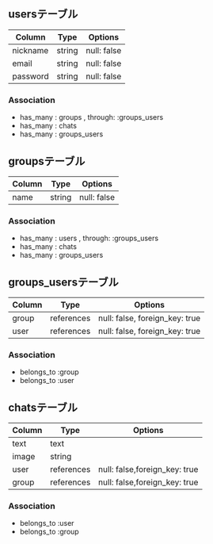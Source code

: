 ## usersテーブル

|Column|Type|Options|
|------|----|-------|
|nickname|string|null: false|
|email|string|null: false|
|password|string|null: false|
### Association
- has_many : groups , through: :groups_users
- has_many : chats
- has_many : groups_users

## groupsテーブル
|Column|Type|Options|
|------|----|-------|
|name|string|null: false|
### Association
- has_many : users , through: :groups_users
- has_many : chats
- has_many : groups_users

## groups_usersテーブル
|Column|Type|Options|
|------|----|-------|
|group|references|null: false, foreign_key: true|
|user|references|null: false, foreign_key: true|
### Association
- belongs_to :group
- belongs_to :user


## chatsテーブル
|Column|Type|Options|
|------|----|-------|
|text|text||
|image|string||
|user|references|null: false,foreign_key: true|
|group|references|null: false,foreign_key: true|
### Association
- belongs_to :user
- belongs_to :group

